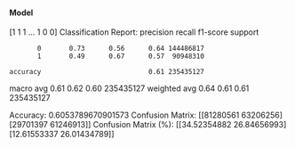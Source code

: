 #### Model
[1 1 1 ... 1 0 0]
Classification Report:
              precision    recall  f1-score   support

           0       0.73      0.56      0.64 144486817
           1       0.49      0.67      0.57  90948310

    accuracy                           0.61 235435127
   macro avg       0.61      0.62      0.60 235435127
weighted avg       0.64      0.61      0.61 235435127

Accuracy: 0.6053789670901573
Confusion Matrix:
[[81280561 63206256]
 [29701397 61246913]]
Confusion Matrix (%):
[[34.52354882 26.84656993]
 [12.61553337 26.01434789]]
